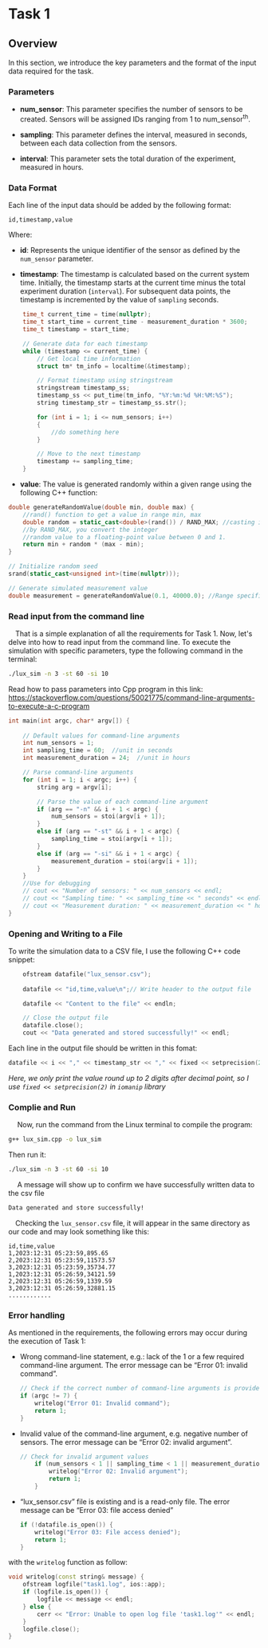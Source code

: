 # Task 1

## Overview

In this section, we introduce the key parameters and the format of the input data required for the task.

### Parameters

- **num_sensor**: This parameter specifies the number of sensors to be created. Sensors will be assigned IDs ranging from 1 to num_sensor<sup>th</sup>.

- **sampling**: This parameter defines the interval, measured in seconds, between each data collection from the sensors.

- **interval**: This parameter sets the total duration of the experiment, measured in hours.

### Data Format

Each line of the input data should be added by the following format: 
```plaintext
id,timestamp,value
```

Where:

- **id**: Represents the unique identifier of the sensor as defined by the `num_sensor` parameter.
  
- **timestamp**: The timestamp is calculated based on the current system time. Initially, the timestamp starts at the current time minus the total experiment duration (`interval`). For subsequent data points, the timestamp is incremented by the value of `sampling` seconds.

```cpp
    time_t current_time = time(nullptr);
    time_t start_time = current_time - measurement_duration * 3600;
    time_t timestamp = start_time;

    // Generate data for each timestamp
    while (timestamp <= current_time) {
        // Get local time information
        struct tm* tm_info = localtime(&timestamp);

        // Format timestamp using stringstream
        stringstream timestamp_ss;
        timestamp_ss << put_time(tm_info, "%Y:%m:%d %H:%M:%S");
        string timestamp_str = timestamp_ss.str();

        for (int i = 1; i <= num_sensors; i++)
        {
            //do something here
        }

        // Move to the next timestamp
        timestamp += sampling_time;
    }
```
- **value**: The value is generated randomly within a given range using the following C++ function:

```cpp
double generateRandomValue(double min, double max) {
	//rand() function to get a value in range min, max
    double random = static_cast<double>(rand()) / RAND_MAX; //casting it to double and dividing it 
	//by RAND_MAX, you convert the integer 
    //random value to a floating-point value between 0 and 1.
    return min + random * (max - min);
}

// Initialize random seed
srand(static_cast<unsigned int>(time(nullptr)));

// Generate simulated measurement value
double measurement = generateRandomValue(0.1, 40000.0); //Range specified in the problem header
```
### Read input from the command line
&emsp;That is a simple explanation of all the requirements for Task 1. Now, let's delve into how to read input from the command line. To execute the simulation with specific parameters, type the following command in the terminal:
```bash
./lux_sim -n 3 -st 60 -si 10
```
Read how to pass parameters into Cpp program in this link: https://stackoverflow.com/questions/50021775/command-line-arguments-to-execute-a-c-program

```cpp
int main(int argc, char* argv[]) {
    
    // Default values for command-line arguments
    int num_sensors = 1;
    int sampling_time = 60;  //unit in seconds
    int measurement_duration = 24;  //unit in hours

    // Parse command-line arguments
    for (int i = 1; i < argc; i++) {
        string arg = argv[i];

        // Parse the value of each command-line argument
        if (arg == "-n" && i + 1 < argc) {
            num_sensors = stoi(argv[i + 1]);
        } 
		else if (arg == "-st" && i + 1 < argc) {
            sampling_time = stoi(argv[i + 1]);
        } 
		else if (arg == "-si" && i + 1 < argc) {
            measurement_duration = stoi(argv[i + 1]);
        }
    }
    //Use for debugging
    // cout << "Number of sensors: " << num_sensors << endl;
    // cout << "Sampling time: " << sampling_time << " seconds" << endl;
    // cout << "Measurement duration: " << measurement_duration << " hours" << endl;
}
```
### Opening and Writing to a File

To write the simulation data to a CSV file, I use the following C++ code snippet:
```cpp
    ofstream datafile("lux_sensor.csv");
    
    datafile << "id,time,value\n";// Write header to the output file

    datafile << "Content to the file" << endln;

    // Close the output file
    datafile.close();
    cout << "Data generated and stored successfully!" << endl;
```
Each line in the output file should be written in this fomat:
```cpp
datafile << i << "," << timestamp_str << "," << fixed << setprecision(2) << measurement << "\n";
```
*Here, we only print the value round up to 2 digits after decimal point, so I use ```fixed << setprecision(2)``` in ```iomanip``` library*

### Complie and Run
&emsp; Now, run the command from the Linux terminal to compile the program:
```bash
g++ lux_sim.cpp -o lux_sim
```
Then run it:
```bash
./lux_sim -n 3 -st 60 -si 10
```
&emsp; A message will show up to confirm we have successfully written data to the csv file
```bash
Data generated and store successfully!
```
&emsp;Checking the `lux_sensor.csv` file, it will appear in the same directory as our code and may look something like this:
```csv
id,time,value
1,2023:12:31 05:23:59,895.65
2,2023:12:31 05:23:59,11573.57
3,2023:12:31 05:23:59,35734.77
1,2023:12:31 05:26:59,34121.59
2,2023:12:31 05:26:59,1339.59
3,2023:12:31 05:26:59,32881.15
............
```
### Error handling

As mentioned in the requirements, the following errors may occur during the execution of Task 1:
-  Wrong command-line statement, e.g.: lack of the 1 or a few required command-line
argument. The error message can be “Error 01: invalid command”.
    ```cpp
    // Check if the correct number of command-line arguments is provided
    if (argc != 7) {
        writelog("Error 01: Invalid command");
        return 1;
    }
    ```
- Invalid value of the command-line argument, e.g. negative number of sensors. The error
message can be “Error 02: invalid argument”.
    ```cpp
    // Check for invalid argument values
        if (num_sensors < 1 || sampling_time < 1 || measurement_duration < 1) {
            writelog("Error 02: Invalid argument");
            return 1;
        }
    ```
-  “lux_sensor.csv” file is existing and is a read-only file. The error message can be “Error 03:
file access denied”
    ```cpp
    if (!datafile.is_open()) {
        writelog("Error 03: File access denied");
        return 1;
    }
    ```
with the ```writelog``` function as follow:
```cpp
void writelog(const string& message) {
    ofstream logfile("task1.log", ios::app);
    if (logfile.is_open()) {
        logfile << message << endl;
    } else {
        cerr << "Error: Unable to open log file 'task1.log'" << endl;
    }
    logfile.close();
}
```




